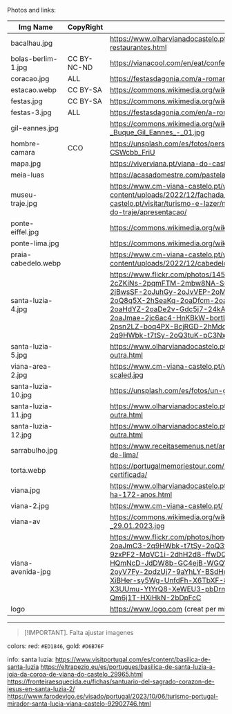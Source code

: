 Photos and links:

| Img Name      | CopyRight   | Link                                                                                                                                                                                                                                                                                                                                                                                                                                                                |                                                                                                                                                                                                                                                                                                                                                                                                                                                               
|---------------|-------------|---------------------------------------------------------------------------------------------------------------------------------------------------------------------------------------------------------------------------------------------------------------------------------------------------------------------------------------------------------------------------------------------------------------------------------------------------------------------|
| bacalhau.jpg  |             | https://www.olharvianadocastelo.pt/2016/03/sao-cerca-de-quarenta-os-restaurantes.html                                                                                                                                                                                                                                                                                                                                                                               |
| bolas-berlim-1.jpg | CC BY-NC-ND | https://vianacool.com/en/eat/confeitaria-manuel-natario                                                                                                                                                                                                                                                                                                                                                                                                             |
| coracao.jpg   | ALL         | https://festasdagonia.com/a-romaria/desfile-da-mordomia/                                                                                                                                                                                                                                                                                                                                                                                                            |
| estacao.webp  | CC BY-SA    | https://commons.wikimedia.org/wiki/File:Estacao_Comboio_Viana_Castelo.JPG                                                                                                                                                                                                                                                                                                                                                                                           |
| festas.jpg    | CC BY-SA    | https://commons.wikimedia.org/wiki/File:Festa_no_chafariz.jpg                                                                                                                                                                                                                                                                                                                                                                                                       |
| festas-3.jpg  | ALL         | https://festasdagonia.com/en/a-romaria/desfile-da-mordomia/                                                                                                                                                                                                                                                                                                                                                                                                         |
| gil-eannes.jpg |             | https://commons.wikimedia.org/wiki/File:Viana_do_Castelo_-_Buque_Gil_Eannes_-_01.jpg                                                                                                                                                                                                                                                                                                                                                                                |
| hombre-camara | CCO         | https://unsplash.com/es/fotos/persona-usando-la-camara-plegable-CSWcbb_FriU                                                                                                                                                                                                                                                                                                                                                                                         |
| mapa.jpg      |             | https://viverviana.pt/viana-do-castelo/                                                                                                                                                                                                                                                                                                                                                                                                                             |
| meia-luas     |             | https://acasadomestre.com/pastelarias-e-doces-de-viana/                                                                                                                                                                                                                                                                                                                                                                                                             |
| museu-traje.jpg |             | https://www.cm-viana-castelo.pt/wp-content/uploads/2022/12/fachada_mt21.jpg https://www.cm-viana-castelo.pt/visitar/turismo-e-lazer/museus-e-espacos-museologicos/museu-do-traje/apresentacao/                                                                                                                                                                                                                                                                      |
| ponte-eiffel.jpg |             | https://commons.wikimedia.org/wiki/File:Ponte_Eiffel_em_Viana_do_Castelo.jpg                                                                                                                                                                                                                                                                                                                                                                                        |
| ponte-lima.jpg |             | https://commons.wikimedia.org/wiki/File:Aerial_Ponte_de_Lima.jpg                                                                                                                                                                                                                                                                                                                                                                                                    |
| praia-cabedelo.webp |             | https://www.cm-viana-castelo.pt/wp-content/uploads/2022/12/cabedelo3.jpg                                                                                                                                                                                                                                                                                                                                                                                            |
| santa-luzia-4.jpg |             | https://www.flickr.com/photos/145115096@N02/45942106962/in/photolist-2cZKiNs-2pqmFTM-2mbw8NA-SGTZ6q-2cXMJPs-2nGT3RJ-2oP8TvM-2jBwsSF-2oJuhGy-2oJvVEP-2oMfCoM-2pqgXke-2jBwsRD-2nt2p8D-2oQ8q5X-2hSeaKq-2oaDfcm-2oaJ6rP-2oavLLf-2oaHeyS-2oavM9u-2oaHdYZ-2oaDe2v-Gdc5j7-24kAtky-2pskoUm-9qARzu-VMSbqD-2oaJmae-2jc6ac4-HnKBkW-bortLg-GCkVSk-EovEDi-2oyV7HT-X3UXuJ-2psn2LZ-boq4PX-BcjRGD-2hMdofm-egdAdF-2oaJ6yh-2oaJmC3-2q9HWbk-t7tSy-2oQ3tuK-pC3Nxf-XeWFmq-21Qy6ub-9zxPF2 |
| santa-luzia-5.jpg |             | https://www.olharvianadocastelo.pt/2019/01/viana-santa-luzia-vista-de-outra.html                                                                                                                                                                                                                                                                                                                                                                                    |
| viana-area-2.jpg |             | https://www.cm-viana-castelo.pt/wp-content/uploads/2023/07/DJI_0529-scaled.jpg                                                                                                                                                                                                                                                                                                                                                                                      |
| santa-luzia-10.jpg |             | https://unsplash.com/es/fotos/un-gran-edificio-de-piedra-CffeVaem-U0                                                                                                                                                                                                                                                                                                                                                                                                |
| santa-luzia-11.jpg |             | https://www.olharvianadocastelo.pt/2019/01/viana-santa-luzia-vista-de-outra.html                                                                                                                                                                                                                                                                                                                                                                                    |
| santa-luzia-12.jpg |             | https://www.olharvianadocastelo.pt/2019/01/viana-santa-luzia-vista-de-outra.html                                                                                                                                                                                                                                                                                                                                                                                    |
| sarrabulho.jpg |             | https://www.receitasemenus.net/arroz-de-sarrabulho-a-moda-de-ponte-de-lima/                                                                                                                                                                                                                                                                                                                                                                                         |
| torta.webp    |             | https://portugalmemoriestour.com/sabia-torta-de-viana-deliciosa-agora-certificada/                                                                                                                                                                                                                                                                                                                                                                                  |
| viana.jpg     |             | https://www.olharvianadocastelo.pt/2020/01/viana-do-castelo-e-cidade-ha-172-anos.html                                                                                                                                                                                                                                                                                                                                                                               |
| viana-2.jpg   |             | https://www.cm-viana-castelo.pt/ (segona imatge)                                                                                                                                                                                                                                                                                                                                                                                                                    |                                                                                                                                                                                                                                                                                                                                                                                                                    |                                                                                                                                                                                                                                                                                                                                                                                                                                    
| viana-av      |             | https://commons.wikimedia.org/wiki/File:Vista_aerea_-_Viana_do_Castelo_-_29.01.2023.jpg                                                                                                                                                                                                                                                                                                                                                                             |
| viana-avenida-jpg |             | https://www.flickr.com/photos/hong-xiao/52618653978/in/photolist-2oaJmC3-2q9HWbk-t7tSy-2oQ3tuK-pC3Nxf-XeWFmq-21Qy6ub-9zxPF2-MqVC1i-2dhH2d8-ffwDQf-2oawFst-2oarPiF-2oaJmjh-ffwDYs-HQmNcD-JdDW8b-GC4ejB-WGQVBm-9aYhFC-9aYhyU-Uit4FE-HXiHqC-2oyV7Fy-2pdzUj7-9aYhLY-BSdHud-sy5Wh-G5MUby-7BSr8Y-24LWYGh-XiBHer-sy5Wg-UnfdFh-X6TbXF-8Fcfuk-2pdzUjh-2iGGiwR-U346WW-X3UUmu-YtYrQ8-XeWEU3-pbDrmW-mQQ5qc-aPeDHn-8uFF1T-wVxhaL-Qm6j1T-HXiHkN-2bDpFcC                           |
| logo          |             | https://www.logo.com (creat per mi)                                                                                                                                                                                                                                                                                                                                                                                                                                 |

___
> [!IMPORTANT].
> Falta ajustar imagenes


colors: red: `#ED1846`, gold: `#D6B76F`

info: santa luzia: https://www.visitportugal.com/es/content/basilica-de-santa-luzia
https://eltrapezio.eu/es/portugues/basilica-de-santa-luzia-a-joia-da-coroa-de-viana-do-castelo_29965.html
https://fronteiraesquecida.eu/fichas/santuario-del-sagrado-corazon-de-jesus-en-santa-luzia-2/
https://www.farodevigo.es/visado/portugal/2023/10/06/turismo-portugal-mirador-santa-lucia-viana-castelo-92902746.html